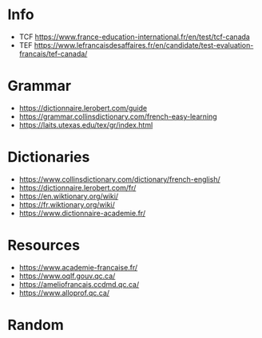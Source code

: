 # Info

- TCF <https://www.france-education-international.fr/en/test/tcf-canada>
- TEF <https://www.lefrancaisdesaffaires.fr/en/candidate/test-evaluation-francais/tef-canada/>

# Grammar

+ <https://dictionnaire.lerobert.com/guide>
+ <https://grammar.collinsdictionary.com/french-easy-learning>
+ <https://laits.utexas.edu/tex/gr/index.html>

# Dictionaries

+ <https://www.collinsdictionary.com/dictionary/french-english/>
+ <https://dictionnaire.lerobert.com/fr/>
+ <https://en.wiktionary.org/wiki/>
+ <https://fr.wiktionary.org/wiki/>
+ <https://www.dictionnaire-academie.fr/>

# Resources

- <https://www.academie-francaise.fr/>
- <https://www.oqlf.gouv.qc.ca/>
- <https://ameliofrancais.ccdmd.qc.ca/>
- <https://www.alloprof.qc.ca/>

# Random
